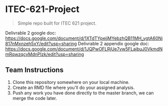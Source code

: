 # ITEC-621-Project

> Simple repo built for ITEC 621 project. 

Delivrable 2 google doc: https://docs.google.com/document/d/1XTdTYpejjMYebzhQB11MH_vgtA60Ni817nMxnzeh5xY/edit?usp=sharing
Delivrable 2 appendix google doc: https://docs.google.com/document/d/1JQPwOFLRjUe7vw5FLajbuJ0VkmdNmRqwzqcyMdnPIzk/edit?usp=sharing

## Team Instructions

1. Clone this repository somewhere on your local machine.  
2. Create an RMD file where you'll do your assigned analysis.
3. Push any work you have done directly to the master branch, we can merge the code later.
